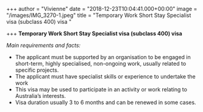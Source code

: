 +++
author = "Vivienne"
date = "2018-12-23T10:04:41.000+00:00"
image = "/images/IMG_3270-1.jpeg"
title = "Temporary Work Short Stay Specialist visa (subclass 400) visa "

+++
**Temporary Work Short Stay Specialist visa (subclass 400) visa** 

_Main requirements and facts:_

* The applicant must be supported by an organisation to be engaged in short-term, highly specialised, non-ongoing work, usually related to specific projects.
* The applicant must have specialist skills or experience to undertake the work
* This visa may be used to participate in an activity or work relating to Australia’s interests.
* Visa duration usually 3 to 6 months and can be renewed in some cases.